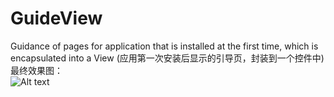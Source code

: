 # GuideView
Guidance of pages for application that is installed at the first time, which is encapsulated into a View (应用第一次安装后显示的引导页，封装到一个控件中)  
最终效果图：   
![Alt text](https://github.com/xuningjack/GuideView/blob/master/iamges/finalimage.gif)
